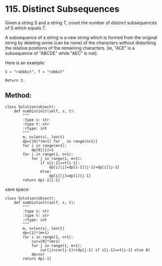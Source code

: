 # 115. Distinct Subsequences

Given a string S and a string T, count the number of distinct subsequences of S which equals T.

A subsequence of a string is a new string which is formed from the original string by deleting some (can be none) of the characters without disturbing the relative positions of the remaining characters. (ie, "ACE" is a subsequence of "ABCDE" while "AEC" is not).

Here is an example:

    S = "rabbbit", T = "rabbit"

    Return 3.
    
## Method:

    class Solution(object):
        def numDistinct(self, s, t):
            """
            :type s: str
            :type t: str
            :rtype: int
            """
            m, n=len(s), len(t)
            dp=[[0]*(m+1) for _ in range(n+1)]
            for i in range(m+1):
                dp[0][i]=1
            for i in range(1, n+1):
                for j in range(1, m+1):
                    if s[j-1]==t[i-1]:
                        dp[i][j]=dp[i-1][j-1]+dp[i][j-1]
                    else:
                        dp[i][j]=dp[i][j-1]
            return dp[-1][-1]
            
save space:

    class Solution(object):
        def numDistinct(self, s, t):
            """
            :type s: str
            :type t: str
            :rtype: int
            """
            m, n=len(s), len(t)
            dp=[1]*(m+1)
            for i in range(1, n+1):
                cur=[0]*(m+1)
                for j in range(1, m+1):
                    cur[j]=cur[j-1]+(dp[j-1] if s[j-1]==t[i-1] else 0)
                dp=cur
            return dp[-1]